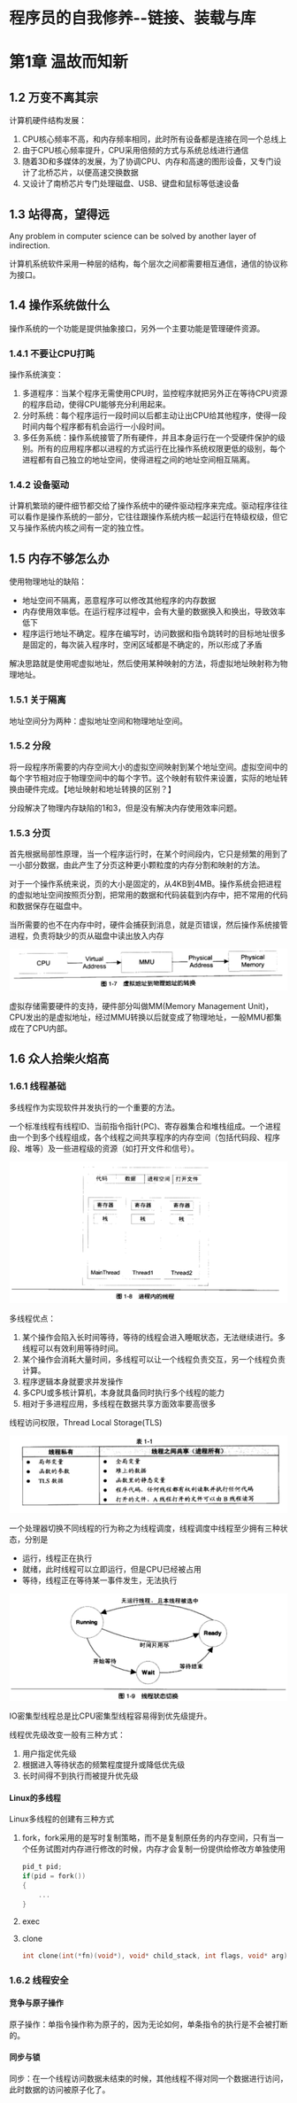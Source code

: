 # 程序员的自我修养--链接、装载与库

# 第1章 温故而知新

## 1.2 万变不离其宗

计算机硬件结构发展：

1. CPU核心频率不高，和内存频率相同，此时所有设备都是连接在同一个总线上
2. 由于CPU核心频率提升，CPU采用倍频的方式与系统总线进行通信
3. 随着3D和多媒体的发展，为了协调CPU、内存和高速的图形设备，又专门设计了北桥芯片，以便高速交换数据
4. 又设计了南桥芯片专门处理磁盘、USB、键盘和鼠标等低速设备

## 1.3 站得高，望得远

Any problem in computer science can be solved by another layer of indirection.

计算机系统软件采用一种层的结构，每个层次之间都需要相互通信，通信的协议称为接口。

## 1.4 操作系统做什么

操作系统的一个功能是提供抽象接口，另外一个主要功能是管理硬件资源。

### 1.4.1 不要让CPU打盹

操作系统演变：

1. 多道程序：当某个程序无需使用CPU时，监控程序就把另外正在等待CPU资源的程序启动，使得CPU能够充分利用起来。
2. 分时系统：每个程序运行一段时间以后都主动让出CPU给其他程序，使得一段时间内每个程序都有机会运行一小段时间。
3. 多任务系统：操作系统接管了所有硬件，并且本身运行在一个受硬件保护的级别。所有的应用程序都以进程的方式运行在比操作系统权限更低的级别，每个进程都有自己独立的地址空间，使得进程之间的地址空间相互隔离。

### 1.4.2 设备驱动

计算机繁琐的硬件细节都交给了操作系统中的硬件驱动程序来完成。驱动程序往往可以看作是操作系统的一部分，它往往跟操作系统内核一起运行在特级权级，但它又与操作系统内核之间有一定的独立性。

## 1.5 内存不够怎么办

使用物理地址的缺陷：

- 地址空间不隔离，恶意程序可以修改其他程序的内存数据
- 内存使用效率低。在运行程序过程中，会有大量的数据换入和换出，导致效率低下
- 程序运行地址不确定。程序在编写时，访问数据和指令跳转时的目标地址很多是固定的，每次装入程序时，空闲区域都是不确定的，所以形成了矛盾

解决思路就是使用呢虚拟地址，然后使用某种映射的方法，将虚拟地址映射称为物理地址。

### 1.5.1 关于隔离

地址空间分为两种：虚拟地址空间和物理地址空间。

### 1.5.2 分段

将一段程序所需要的内存空间大小的虚拟空间映射到某个地址空间。虚拟空间中的每个字节相对应于物理空间中的每个字节。这个映射有软件来设置，实际的地址转换由硬件完成。【地址映射和地址转换的区别？】

分段解决了物理内存缺陷的1和3，但是没有解决内存使用效率问题。

### 1.5.3 分页

首先根据局部性原理，当一个程序运行时，在某个时间段内，它只是频繁的用到了一小部分数据，由此产生了分页这种更小颗粒度的内存分割和映射的方法。

对于一个操作系统来说，页的大小是固定的，从4KB到4MB。操作系统会把进程的虚拟地址空间按照页分割，把常用的数据和代码装载到内存中，把不常用的代码和数据保存在磁盘中。

当所需要的也不在内存中时，硬件会捕获到消息，就是页错误，然后操作系统接管进程，负责将缺少的页从磁盘中读出放入内存

![image-20221016222552645](./程序员的自我修养.asset/image-20221016222552645.png)

虚拟存储需要硬件的支持，硬件部分叫做MM(Memory Management Unit)，CPU发出的是虚拟地址，经过MMU转换以后就变成了物理地址，一般MMU都集成在了CPU内部。

## 1.6 众人拾柴火焰高

### 1.6.1 线程基础

多线程作为实现软件并发执行的一个重要的方法。

一个标准线程有线程ID、当前指令指针(PC)、寄存器集合和堆栈组成。一个进程由一个到多个线程组成，各个线程之间共享程序的内存空间（包括代码段、程序段、堆等）及一些进程级的资源（如打开文件和信号）。

![image-20221016224136601](./程序员的自我修养.asset/image-20221016224136601.png)

多线程优点：

1. 某个操作会陷入长时间等待，等待的线程会进入睡眠状态，无法继续进行。多线程可以有效利用等待时间。
2. 某个操作会消耗大量时间，多线程可以让一个线程负责交互，另一个线程负责计算。
3. 程序逻辑本身就要求并发操作
4. 多CPU或多核计算机，本身就具备同时执行多个线程的能力
5. 相对于多进程应用，多线程在数据共享方面效率要高很多

线程访问权限，Thread Local Storage(TLS)

![image-20221016225356213](./程序员的自我修养.asset/image-20221016225356213.png)

一个处理器切换不同线程的行为称之为线程调度，线程调度中线程至少拥有三种状态，分别是

- 运行，线程正在执行
- 就绪，此时线程可以立即运行，但是CPU已经被占用
- 等待，线程正在等待某一事件发生，无法执行

![image-20221016230244081](./程序员的自我修养.asset/image-20221016230244081.png)

IO密集型线程总是比CPU密集型线程容易得到优先级提升。

线程优先级改变一般有三种方式：

1. 用户指定优先级
2. 根据进入等待状态的频繁程度提升或降低优先级
3. 长时间得不到执行而被提升优先级

#### Linux的多线程

Linux多线程的创建有三种方式

1. fork，fork采用的是写时复制策略，而不是复制原任务的内存空间，只有当一个任务试图对内存进行修改的时候，内存才会复制一份提供给修改方单独使用

   ```c
   pid_t pid;
   if(pid = fork())
   {
       ...
   }
   ```

2. exec

3. clone

   ```c
   int clone(int(*fn)(void*), void* child_stack, int flags, void* arg);
   ```

### 1.6.2 线程安全

#### 竞争与原子操作

原子操作：单指令操作称为原子的，因为无论如何，单条指令的执行是不会被打断的。

#### 同步与锁

同步：在一个线程访问数据未结束的时候，其他线程不得对同一个数据进行访问，此时数据的访问被原子化了。

